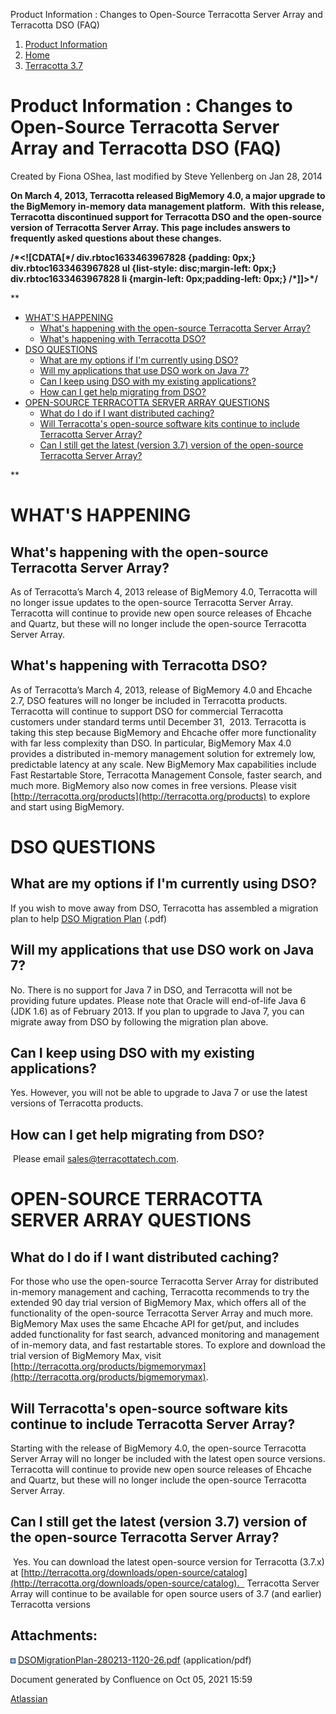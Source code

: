 Product Information : Changes to Open-Source Terracotta Server Array and Terracotta DSO (FAQ)  

1.  [Product Information](index.html)
2.  [Home](Home.html)
3.  [Terracotta 3.7](Terracotta-3.7.html)

Product Information : Changes to Open-Source Terracotta Server Array and Terracotta DSO (FAQ)
=============================================================================================

Created by Fiona OShea, last modified by Steve Yellenberg on Jan 28, 2014

**On March 4, 2013, Terracotta released BigMemory 4.0, a major upgrade to the BigMemory in-memory data management platform.  With this release, Terracotta discontinued support for Terracotta DSO and the open-source version of Terracotta Server Array. This page includes answers to frequently asked questions about these changes.**

**/\*<!\[CDATA\[\*/ div.rbtoc1633463967828 {padding: 0px;} div.rbtoc1633463967828 ul {list-style: disc;margin-left: 0px;} div.rbtoc1633463967828 li {margin-left: 0px;padding-left: 0px;} /\*\]\]>\*/**

**

*   [WHAT'S HAPPENING](#ChangestoOpenSourceTerracottaServerArrayandTerracottaDSO(FAQ)-WHAT'SHAPPENING)
    *   [What's happening with the open-source Terracotta Server Array?](#ChangestoOpenSourceTerracottaServerArrayandTerracottaDSO(FAQ)-What'shappeningwiththeopen-sourceTerracottaServerArray?)
    *   [What's happening with Terracotta DSO?](#ChangestoOpenSourceTerracottaServerArrayandTerracottaDSO(FAQ)-What'shappeningwithTerracottaDSO?)
*   [DSO QUESTIONS](#ChangestoOpenSourceTerracottaServerArrayandTerracottaDSO(FAQ)-DSOQUESTIONS)
    *   [What are my options if I'm currently using DSO?](#ChangestoOpenSourceTerracottaServerArrayandTerracottaDSO(FAQ)-WhataremyoptionsifI'mcurrentlyusingDSO?)
    *   [Will my applications that use DSO work on Java 7?](#ChangestoOpenSourceTerracottaServerArrayandTerracottaDSO(FAQ)-WillmyapplicationsthatuseDSOworkonJava7?)
    *   [Can I keep using DSO with my existing applications?](#ChangestoOpenSourceTerracottaServerArrayandTerracottaDSO(FAQ)-CanIkeepusingDSOwithmyexistingapplications?)
    *   [How can I get help migrating from DSO?](#ChangestoOpenSourceTerracottaServerArrayandTerracottaDSO(FAQ)-HowcanIgethelpmigratingfromDSO?)
*   [OPEN-SOURCE TERRACOTTA SERVER ARRAY QUESTIONS](#ChangestoOpenSourceTerracottaServerArrayandTerracottaDSO(FAQ)-OPEN-SOURCETERRACOTTASERVERARRAYQUESTIONS)
    *   [What do I do if I want distributed caching?](#ChangestoOpenSourceTerracottaServerArrayandTerracottaDSO(FAQ)-WhatdoIdoifIwantdistributedcaching?)
    *   [Will Terracotta's open-source software kits continue to include Terracotta Server Array?](#ChangestoOpenSourceTerracottaServerArrayandTerracottaDSO(FAQ)-WillTerracotta'sopen-sourcesoftwarekitscontinuetoincludeTerracottaServerArray?)
    *   [Can I still get the latest (version 3.7) version of the open-source Terracotta Server Array?](#ChangestoOpenSourceTerracottaServerArrayandTerracottaDSO(FAQ)-CanIstillgetthelatest(version3.7)versionoftheopen-sourceTerracottaServerArray?)

**

**WHAT'S HAPPENING**
====================

**What's happening with the open-source Terracotta Server Array?**
------------------------------------------------------------------

As of Terracotta’s March 4, 2013 release of BigMemory 4.0, Terracotta will no longer issue updates to the open-source Terracotta Server Array. Terracotta will continue to provide new open source releases of Ehcache and Quartz, but these will no longer include the open-source Terracotta Server Array.

What's happening with Terracotta DSO?
-------------------------------------

As of Terracotta’s March 4, 2013, release of BigMemory 4.0 and Ehcache 2.7, DSO features will no longer be included in Terracotta products. Terracotta will continue to support DSO for commercial Terracotta customers under standard terms until December 31,  2013. Terracotta is taking this step because BigMemory and Ehcache offer more functionality with far less complexity than DSO. In particular, BigMemory Max 4.0 provides a distributed in-memory management solution for extremely low, predictable latency at any scale. New BigMemory Max capabilities include Fast Restartable Store, Terracotta Management Console, faster search, and much more. BigMemory also now comes in free versions. Please visit [http://terracotta.org/products](http://terracotta.org/products) to explore and start using BigMemory.  
  

DSO QUESTIONS
=============

What are my options if I'm currently using DSO?
-----------------------------------------------

If you wish to move away from DSO, Terracotta has assembled a migration plan to help [DSO Migration Plan](attachments/37129634/DSOMigrationPlan-280213-1120-26.pdf) (.pdf)

Will my applications that use DSO work on Java 7?
-------------------------------------------------

No. There is no support for Java 7 in DSO, and Terracotta will not be providing future updates. Please note that Oracle will end-of-life Java 6 (JDK 1.6) as of February 2013. If you plan to upgrade to Java 7, you can migrate away from DSO by following the migration plan above.

Can I keep using DSO with my existing applications?
---------------------------------------------------

Yes. However, you will not be able to upgrade to Java 7 or use the latest versions of Terracotta products.

How can I get help migrating from DSO?
--------------------------------------

 Please email [sales@terracottatech.com](mailto:sales@terracottatech.com).

OPEN-SOURCE TERRACOTTA SERVER ARRAY QUESTIONS
=============================================

What do I do if I want distributed caching?
-------------------------------------------

For those who use the open-source Terracotta Server Array for distributed in-memory management and caching, Terracotta recommends to try the extended 90 day trial version of BigMemory Max, which offers all of the functionality of the open-source Terracotta Server Array and much more. BigMemory Max uses the same Ehcache API for get/put, and includes added functionality for fast search, advanced monitoring and management of in-memory data, and fast restartable stores. To explore and download the trial version of BigMemory Max, visit [http://terracotta.org/products/bigmemorymax](http://terracotta.org/products/bigmemorymax).

Will Terracotta's open-source software kits continue to include Terracotta Server Array?
----------------------------------------------------------------------------------------

Starting with the release of BigMemory 4.0, the open-source Terracotta Server Array will no longer be included with the latest open source versions. Terracotta will continue to provide new open source releases of Ehcache and Quartz, but these will no longer include the open-source Terracotta Server Array.

Can I still get the latest (version 3.7) version of the open-source Terracotta Server Array?
--------------------------------------------------------------------------------------------

 Yes. You can download the latest open-source version for Terracotta (3.7.x) at [http://terracotta.org/downloads/open-source/catalog](http://terracotta.org/downloads/open-source/catalog).   Terracotta Server Array will continue to be available for open source users of 3.7 (and earlier) Terracotta versions  
  

Attachments:
------------

![](images/icons/bullet_blue.gif) [DSOMigrationPlan-280213-1120-26.pdf](attachments/37129634/DSOMigrationPlan-280213-1120-26.pdf) (application/pdf)  

Document generated by Confluence on Oct 05, 2021 15:59

[Atlassian](http://www.atlassian.com/)